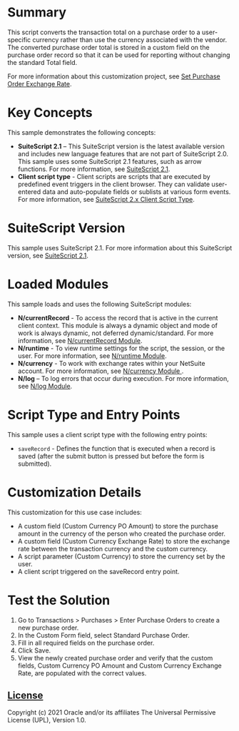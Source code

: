 # Summary
This script converts the transaction total on a purchase order to a user-specific currency rather than use the currency associated with the vendor. The converted purchase order total is stored in a custom field on the purchase order record so that it can be used for reporting without changing the standard Total field. 

For more information about this customization project, see [Set Purchase Order Exchange Rate](https://docs.oracle.com/en/cloud/saas/netsuite/ns-online-help/section_157176640777.html).

# Key Concepts
This sample demonstrates the following concepts:

* **SuiteScript 2.1** – This SuiteScript version is the latest available version and includes new language features that are not part of SuiteScript 2.0. This sample uses some SuiteScript 2.1 features, such as arrow functions. For more information, see [SuiteScript 2.1](https://system.netsuite.com/app/help/helpcenter.nl?fid=chapter_156042690639.html).
* **Client script type** - Client scripts are scripts that are executed by predefined event triggers in the client browser. They can validate user-entered data and auto-populate fields or sublists at various form events. For more information, see [SuiteScript 2.x Client Script Type](https://system.netsuite.com/app/help/helpcenter.nl?fid=section_4387798404.html).

# SuiteScript Version
This sample uses SuiteScript 2.1. For more information about this SuiteScript version, see [SuiteScript 2.1](https://system.netsuite.com/app/help/helpcenter.nl?fid=chapter_156042690639.html).

# Loaded Modules
This sample loads and uses the following SuiteScript modules:

* **N/currentRecord** - To access the record that is active in the current client context. This module is always a dynamic object and mode of work is always dynamic, not deferred dynamic/standard. For more information, see [N/currentRecord Module](https://system.netsuite.com/app/help/helpcenter.nl?fid=section_4625600928.html).
* **N/runtime** - To view runtime settings for the script, the session, or the user. For more information, see [N/runtime Module](https://system.netsuite.com/app/help/helpcenter.nl?fid=section_4296359529.html).
* **N/currency** - To work with exchange rates within your NetSuite account. For more information, see [N/currency Module
](https://system.netsuite.com/app/help/helpcenter.nl?fid=section_4358551775.html).
* **N/log** – To log errors that occur during execution. For more information, see [N/log Module](https://system.netsuite.com/app/help/helpcenter.nl?fid=section_4574548135.html).

# Script Type and Entry Points
This sample uses a client script type with the following entry points:

* `saveRecord` - Defines the function that is executed when a record is saved (after the submit button is pressed but before the form is submitted).

# Customization Details
This customization for this use case includes:
* A custom field (Custom Currency PO Amount) to store the purchase amount in the currency of the person who created the purchase order.
* A custom field (Custom Currency Exchange Rate) to store the exchange rate between the transaction currency and the custom currency.
* A script parameter (Custom Currency) to store the currency set by the user.
* A client script triggered on the saveRecord entry point.

# Test the Solution

1. Go to Transactions > Purchases > Enter Purchase Orders to create a new purchase order.
2. In the Custom Form field, select Standard Purchase Order.
3. Fill in all required fields on the purchase order.
4. Click Save.
5. View the newly created purchase order and verify that the custom fields, Custom Currency PO Amount and Custom Currency Exchange Rate, are populated with the correct values.

## [License](./LICENSE.txt)
Copyright (c) 2021 Oracle and/or its affiliates The Universal Permissive License (UPL), Version 1.0.
